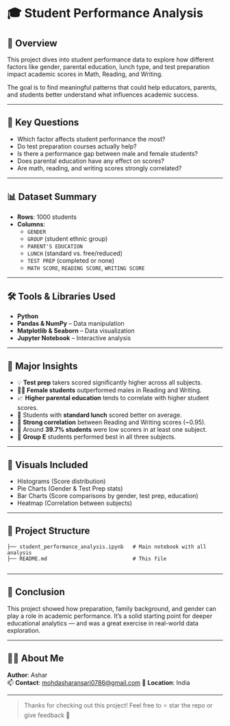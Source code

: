 # 🎓 Student Performance Analysis

## 📘 Overview

This project dives into student performance data to explore how different factors like gender, parental education, lunch type, and test preparation impact academic scores in Math, Reading, and Writing.

The goal is to find meaningful patterns that could help educators, parents, and students better understand what influences academic success.

---

## 🧠 Key Questions

- Which factor affects student performance the most?
- Do test preparation courses actually help?
- Is there a performance gap between male and female students?
- Does parental education have any effect on scores?
- Are math, reading, and writing scores strongly correlated?

---

## 📊 Dataset Summary

- **Rows**: 1000 students
- **Columns**:
  - `GENDER`
  - `GROUP` (student ethnic group)
  - `PARENT'S EDUCATION`
  - `LUNCH` (standard vs. free/reduced)
  - `TEST PREP` (completed or none)
  - `MATH SCORE`, `READING SCORE`, `WRITING SCORE`

---

## 🛠️ Tools & Libraries Used

- **Python**
- **Pandas & NumPy** – Data manipulation
- **Matplotlib & Seaborn** – Data visualization
- **Jupyter Notebook** – Interactive analysis

---

## 📌 Major Insights

- 💡 **Test prep** takers scored significantly higher across all subjects.
- 👩‍🎓 **Female students** outperformed males in Reading and Writing.
- 📈 **Higher parental education** tends to correlate with higher student scores.
- 🍱 Students with **standard lunch** scored better on average.
- 🔁 **Strong correlation** between Reading and Writing scores (~0.95).
- 🧮 Around **39.7% students** were low scorers in at least one subject.
- 🎯 **Group E** students performed best in all three subjects.

---

## 📌 Visuals Included

- Histograms (Score distribution)
- Pie Charts (Gender & Test Prep stats)
- Bar Charts (Score comparisons by gender, test prep, education)
- Heatmap (Correlation between subjects)

---

## 📁 Project Structure

```
├── student_performance_analysis.ipynb   # Main notebook with all analysis
├── README.md                            # This file
                             
```

---

## 🧾 Conclusion

This project showed how preparation, family background, and gender can play a role in academic performance. It’s a solid starting point for deeper educational analytics — and was a great exercise in real-world data exploration.

---

## 🙋‍♂️ About Me

**Author**: Ashar  
📫 **Contact**: mohdasharansari0786@gmail.com 
📍 **Location**: India

---

> Thanks for checking out this project! Feel free to ⭐ star the repo or give feedback 🙌
